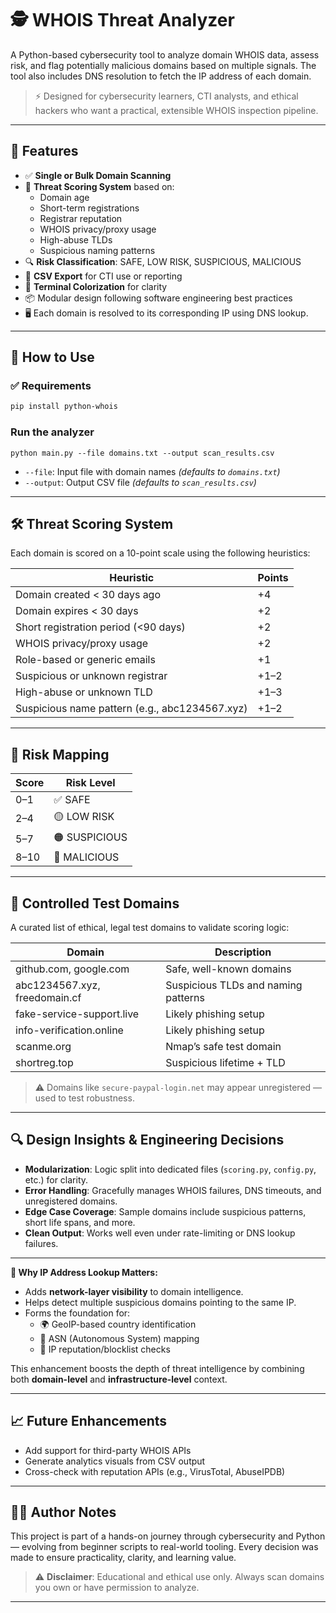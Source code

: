# 🕵️ WHOIS Threat Analyzer

A Python-based cybersecurity tool to analyze domain WHOIS data, assess risk, and flag potentially malicious domains based on multiple signals. The tool also includes DNS resolution to fetch the IP address of each domain.

> ⚡️ Designed for cybersecurity learners, CTI analysts, and ethical hackers who want a practical, extensible WHOIS inspection pipeline.

---

## 📌 Features

- ✅ **Single or Bulk Domain Scanning**
- 🧠 **Threat Scoring System** based on:
  - Domain age
  - Short-term registrations
  - Registrar reputation
  - WHOIS privacy/proxy usage
  - High-abuse TLDs
  - Suspicious naming patterns
- 🔍 **Risk Classification**: SAFE, LOW RISK, SUSPICIOUS, MALICIOUS
- 📝 **CSV Export** for CTI use or reporting
- 🎨 **Terminal Colorization** for clarity
- 📦 Modular design following software engineering best practices
- 🖥️ Each domain is resolved to its corresponding IP using DNS lookup.
---

## 🚀 How to Use

### ✅ Requirements

```bash
pip install python-whois
```

### Run the analyzer 
```
python main.py --file domains.txt --output scan_results.csv
```

- `--file`: Input file with domain names *(defaults to `domains.txt`)*
- `--output`: Output CSV file *(defaults to `scan_results.csv`)*

---

## 🛠️ Threat Scoring System

Each domain is scored on a 10-point scale using the following heuristics:

| Heuristic                                      | Points |
|-----------------------------------------------|--------|
| Domain created < 30 days ago                  | +4     |
| Domain expires < 30 days                      | +2     |
| Short registration period (<90 days)          | +2     |
| WHOIS privacy/proxy usage                     | +2     |
| Role-based or generic emails                  | +1     |
| Suspicious or unknown registrar               | +1–2   |
| High-abuse or unknown TLD                     | +1–3   |
| Suspicious name pattern (e.g., abc1234567.xyz)| +1–2   |

---

## 🧠 Risk Mapping

| Score | Risk Level   |
|-------|--------------|
| 0–1   | ✅ SAFE       |
| 2–4   | 🟡 LOW RISK   |
| 5–7   | 🟠 SUSPICIOUS |
| 8–10  | 🔴 MALICIOUS  |

---

## 🧪 Controlled Test Domains

A curated list of ethical, legal test domains to validate scoring logic:

| Domain                              | Description                         |
|-------------------------------------|-------------------------------------|
| github.com, google.com              | Safe, well-known domains            |
| abc1234567.xyz, freedomain.cf       | Suspicious TLDs and naming patterns |
| fake-service-support.live          | Likely phishing setup               |
| info-verification.online           | Likely phishing setup               |
| scanme.org                         | Nmap’s safe test domain             |
| shortreg.top                       | Suspicious lifetime + TLD           |

> ⚠️ Domains like `secure-paypal-login.net` may appear unregistered — used to test robustness.

---

## 🔍 Design Insights & Engineering Decisions

- **Modularization**: Logic split into dedicated files (`scoring.py`, `config.py`, etc.) for clarity.
- **Error Handling**: Gracefully manages WHOIS failures, DNS timeouts, and unregistered domains.
- **Edge Case Coverage**: Sample domains include suspicious patterns, short life spans, and more.
- **Clean Output**: Works well even under rate-limiting or DNS lookup failures.

---

**🎯 Why IP Address Lookup Matters:**
- Adds **network-layer visibility** to domain intelligence.
- Helps detect multiple suspicious domains pointing to the same IP.
- Forms the foundation for:
  - 🌍 GeoIP-based country identification
  - 📶 ASN (Autonomous System) mapping
  - 🔐 IP reputation/blocklist checks

This enhancement boosts the depth of threat intelligence by combining both **domain-level** and **infrastructure-level** context.

---

## 📈 Future Enhancements

- Add support for third-party WHOIS APIs  
- Generate analytics visuals from CSV output  
- Cross-check with reputation APIs (e.g., VirusTotal, AbuseIPDB)

---

## 🧑‍💻 Author Notes

This project is part of a hands-on journey through cybersecurity and Python — evolving from beginner scripts to real-world tooling. Every decision was made to ensure practicality, clarity, and learning value.

> ⚠️ **Disclaimer**: Educational and ethical use only. Always scan domains you own or have permission to analyze.

---

